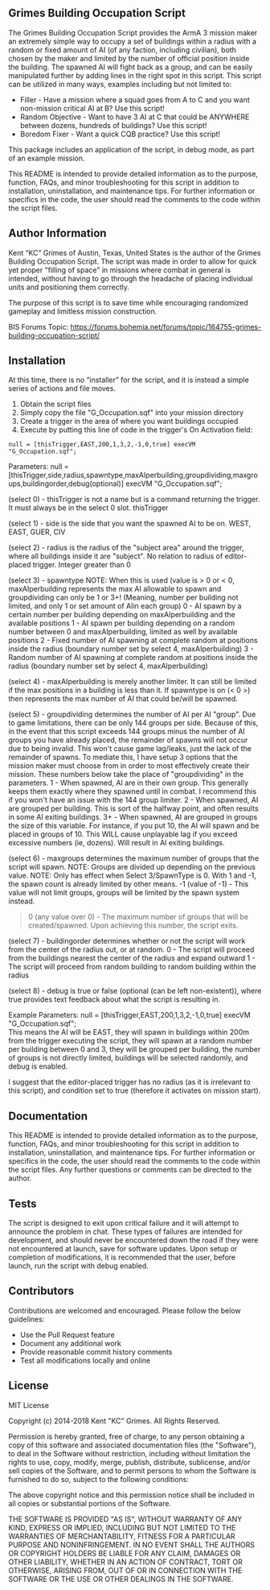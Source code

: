 ## Grimes Building Occupation Script

The Grimes Building Occupation Script provides the ArmA 3 mission maker an extremely simple way to occupy a set of buildings within a radius with a random or fixed amount of AI (of any faction, including civilian), both chosen by the maker and limited by the number of official position inside the building. The spawned AI will fight back as a group, and can be easily manipulated further by adding lines in the right spot in this script. This script can be utilized in many ways, examples including but not limited to:
* Filler - Have a mission where a squad goes from A to C and you want non-mission critical AI at B? Use this script!
* Random Objective - Want to have 3 AI at C that could be ANYWHERE between dozens, hundreds of buildings? Use this script!
* Boredom Fixer - Want a quick CQB practice? Use this script!

This package includes an application of the script, in debug mode, as part of an example mission. 

This README is intended to provide detailed information as to the purpose, function, FAQs, and minor troubleshooting for this script in addition to installation, uninstallation, and maintenance tips. For further information or specifics in the code, the user should read the comments to the code within the script files. 

## Author Information

Kent “KC” Grimes of Austin, Texas, United States is the author of the Grimes Building Occupation Script. The script was made in order to allow for quick yet proper "filling of space" in missions where combat in general is intended, without having to go through the headache of placing individual units and positioning them correctly. 

The purpose of this script is to save time while encouraging randomized gameplay and limitless mission construction. 

BIS Forums Topic: https://forums.bohemia.net/forums/topic/164755-grimes-building-occupation-script/

## Installation

At this time, there is no “installer” for the script, and it is instead a simple series of actions and file moves.  

1. Obtain the script files
2. Simply copy the file "G_Occupation.sqf" into your mission directory
3. Create a trigger in the area of where you want buildings occupied
3. Execute by putting this line of code in the trigger's On Activation field:

```
null = [thisTrigger,EAST,200,1,3,2,-1,0,true] execVM "G_Occupation.sqf";  
```

Parameters:
null = [thisTrigger,side,radius,spawntype,maxAIperbuilding,groupdividing,maxgroups,buildingorder,debug(optional)] execVM "G_Occupation.sqf";

(select 0) - thisTrigger is not a name but is a command returning the trigger. It must always be in the select 0 slot.
thisTrigger

(select 1) - side is the side that you want the spawned AI to be on.
WEST, EAST, GUER, CIV

(select 2) - radius is the radius of the "subject area" around the trigger, where all buildings inside it are "subject". No relation to radius of editor-placed trigger.
Integer greater than 0

(select 3) - spawntype
NOTE: When this is used (value is > 0 or < 0, maxAIperbuilding represents the max AI allowable to spawn and groupdividing can only be 1 or 3+! (Meaning, number per building not limited, and only 1 or set amount of AIin each group)
0 - AI spawn by a certain number per building depending on maxAIperbuilding and the available positions
1 - AI spawn per building depending on a random number between 0 and maxAIperbuilding, limited as well by available positions
2 - Fixed number of AI spawning at complete random at positions inside the radius (boundary number set by select 4, maxAIperbuilding)
3 - Random number of AI spawning at complete random at positions inside the radius (boundary number set by select 4, maxAIperbuilding)

(select 4) - maxAIperbuilding is merely another limiter. It can still be limited if the max positions in a building is less than it. If spawntype is on (< 0 >) then represents the max number of AI that could be/will be spawned.

(select 5) - groupdividing determines the number of AI per AI "group". Due to game limitations, there can be only 144 groups per
side. Because of this, in the event that this script exceeds 144 groups minus the number of AI groups you have already placed, the 
remainder of spawns will not occur due to being invalid. This won't cause game lag/leaks, just the lack of the remainder of spawns. To
mediate this, I have setup 3 options that the mission maker must choose from in order to most effectively create their mission. These 
numbers below take the place of "groupdividing" in the parameters.
1 - When spawned, AI are in their own group. This generally keeps them exactly where they spawned until in combat. I recommend this if you won't have an issue with the 144 group limiter.
2 - When spawned, AI are grouped per building. This is sort of the halfway point, and often results in some AI exiting buildings.
3+ - When spawned, AI are grouped in groups the size of this variable. For instance, if you put 10, the AI will spawn and be placed in groups of 10. This WILL cause unplayable lag if you exceed excessive numbers (ie, dozens). Will result in AI exiting buildings.

(select 6) - maxgroups determines the maximum number of groups that the script will spawn. 
NOTE: Groups are divided up depending on the previous value.
NOTE: Only has effect when Select 3/SpawnType is 0. With 1 and -1, the spawn count is already limited by other means.
-1 (value of -1) - This value will not limit groups, groups will be limited by the spawn system instead.
>0 (any value over 0) - The maximum number of groups that will be created/spawned. Upon achieving this number, the script exits.

(select 7) - buildingorder determines whether or not the script will work from the center of the radius out, or at random.
0 - The script will proceed from the buildings nearest the center of the radius and expand outward
1 - The script will proceed from random building to random building within the radius

(select 8) - debug is true or false (optional (can be left non-existent)), where true provides text feedback about what the script is resulting in.

Example Parameters:
null = [thisTrigger,EAST,200,1,3,2,-1,0,true] execVM "G_Occupation.sqf";  
This means the AI will be EAST, they will spawn in buildings within 200m from the trigger executing the script, they will spawn at a random number per building between 0
and 3, they will be grouped per building, the number of groups is not directly limited, buildings will be selected randomly, and debug is enabled.

I suggest that the editor-placed trigger has no radius (as it is irrelevant to this script), and condition set to true (therefore it activates on mission start).

## Documentation

This README is intended to provide detailed information as to the purpose, function, FAQs, and minor troubleshooting for this script in addition to installation, uninstallation, and maintenance tips. For further information or specifics in the code, the user should read the comments to the code within the script files. Any further questions or comments can be directed to the author. 

## Tests

The script is designed to exit upon critical failure and it will attempt to announce the problem in chat. These types of failures are intended for development, and should never be encountered down the road if they were not encountered at launch, save for software updates. Upon setup or completion of modifications, it is recommended that the user, before launch, run the script with debug enabled.

## Contributors

Contributions are welcomed and encouraged. Please follow the below guidelines:
* Use the Pull Request feature
* Document any additional work
* Provide reasonable commit history comments
* Test all modifications locally and online

## License

MIT License

Copyright (c) 2014-2018 Kent "KC" Grimes. All Rights Reserved.

Permission is hereby granted, free of charge, to any person obtaining a copy of this software and associated documentation files (the "Software"), to deal in the Software without restriction, including without limitation the rights to use, copy, modify, merge, publish, distribute, sublicense, and/or sell copies of the Software, and to permit persons to whom the Software is furnished to do so, subject to the following conditions:

The above copyright notice and this permission notice shall be included in all copies or substantial portions of the Software.

THE SOFTWARE IS PROVIDED "AS IS", WITHOUT WARRANTY OF ANY KIND, EXPRESS OR IMPLIED, INCLUDING BUT NOT LIMITED TO THE WARRANTIES OF MERCHANTABILITY, FITNESS FOR A PARTICULAR PURPOSE AND NONINFRINGEMENT. IN NO EVENT SHALL THE AUTHORS OR COPYRIGHT HOLDERS BE LIABLE FOR ANY CLAIM, DAMAGES OR OTHER LIABILITY, WHETHER IN AN ACTION OF CONTRACT, TORT OR OTHERWISE, ARISING FROM, OUT OF OR IN CONNECTION WITH THE SOFTWARE OR THE USE OR OTHER DEALINGS IN THE SOFTWARE.
